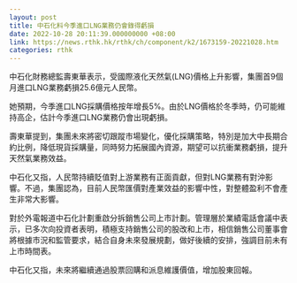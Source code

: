 ```yaml
---
layout: post
title: 中石化料今季進口LNG業務仍會錄得虧損
date: 2022-10-28 20:11:39.000000000 +08:00
link: https://news.rthk.hk/rthk/ch/component/k2/1673159-20221028.htm
categories: rthk
---
```


中石化財務總監壽東華表示，受國際液化天然氣(LNG)價格上升影響，集團首9個月進口LNG業務虧損25.6億元人民幣。

她預期，今季進口LNG採購價格按年增長5%。由於LNG價格於冬季時，仍可能維持高企，估計今季進口LNG業務仍會出現虧損。

壽東華提到，集團未來將密切跟蹤市場變化，優化採購策略，特別是加大中長期合約比例，降低現貨採購量，同時努力拓展國內資源，期望可以抗衝業務虧損，提升天然氣業務效益。

中石化又指，人民幣持續貶值對上游業務有正面貢獻，但對LNG業務有對沖影響。不過，集團認為，目前人民幣匯價對產業效益的影響中性，對整體盈利不會產生非常大影響。

對於外電報道中石化計劃重啟分拆銷售公司上市計劃。管理層於業績電話會議中表示，已多次向投資者表明，積極支持銷售公司的股改和上市，相信銷售公司董事會將根據市況和監管要求，結合自身未來發展規劃，做好後續的安排，強調目前未有上市時間表。

中石化又指，未來將繼續通過股票回購和派息維護價值，增加股東回報。
